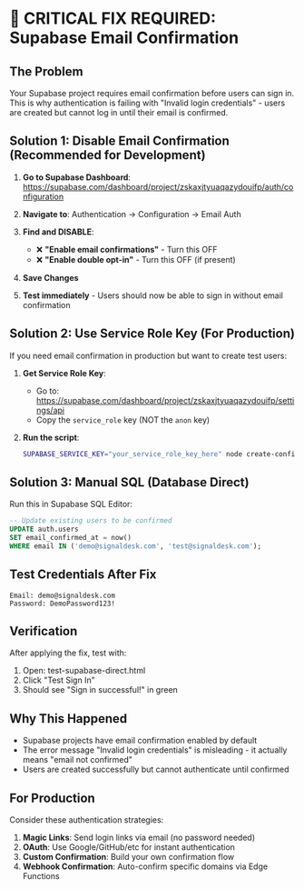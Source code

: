# 🚨 CRITICAL FIX REQUIRED: Supabase Email Confirmation

## The Problem
Your Supabase project requires email confirmation before users can sign in. This is why authentication is failing with "Invalid login credentials" - users are created but cannot log in until their email is confirmed.

## Solution 1: Disable Email Confirmation (Recommended for Development)

1. **Go to Supabase Dashboard**: 
   https://supabase.com/dashboard/project/zskaxjtyuaqazydouifp/auth/configuration

2. **Navigate to**: Authentication → Configuration → Email Auth

3. **Find and DISABLE**:
   - ❌ **"Enable email confirmations"** - Turn this OFF
   - ❌ **"Enable double opt-in"** - Turn this OFF (if present)

4. **Save Changes**

5. **Test immediately** - Users should now be able to sign in without email confirmation

## Solution 2: Use Service Role Key (For Production)

If you need email confirmation in production but want to create test users:

1. **Get Service Role Key**:
   - Go to: https://supabase.com/dashboard/project/zskaxjtyuaqazydouifp/settings/api
   - Copy the `service_role` key (NOT the `anon` key)

2. **Run the script**:
   ```bash
   SUPABASE_SERVICE_KEY="your_service_role_key_here" node create-confirmed-user.js
   ```

## Solution 3: Manual SQL (Database Direct)

Run this in Supabase SQL Editor:
```sql
-- Update existing users to be confirmed
UPDATE auth.users 
SET email_confirmed_at = now() 
WHERE email IN ('demo@signaldesk.com', 'test@signaldesk.com');
```

## Test Credentials After Fix

```
Email: demo@signaldesk.com
Password: DemoPassword123!
```

## Verification

After applying the fix, test with:
1. Open: test-supabase-direct.html
2. Click "Test Sign In"
3. Should see "Sign in successful!" in green

## Why This Happened

- Supabase projects have email confirmation enabled by default
- The error message "Invalid login credentials" is misleading - it actually means "email not confirmed"
- Users are created successfully but cannot authenticate until confirmed

## For Production

Consider these authentication strategies:
1. **Magic Links**: Send login links via email (no password needed)
2. **OAuth**: Use Google/GitHub/etc for instant authentication
3. **Custom Confirmation**: Build your own confirmation flow
4. **Webhook Confirmation**: Auto-confirm specific domains via Edge Functions